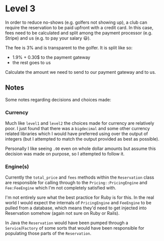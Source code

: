 # Level 3

In order to reduce no-shows (e.g. golfers not showing up), a club can require the reservation to be paid upfront with a credit card. In this case, fees need to be calculated and split among the payment processor (e.g. Stripe) and us (e.g. to pay your salary 😃).

The fee is 3% and is transparent to the golfer. It is split like so:

- 1.9% + 0.30\$ to the payment gateway
- the rest goes to us

Calculate the amount we need to send to our payment gateway and to us.

## Notes

Some notes regarding decisions and choices made:

### Currency

Much like `level1` and `level2` the choices made for currency are relatively poor.  I just found that there was a `bigdecimal` and some other currency related libraries which I would have preferred using over the output of integers (but I attempted to match the output provided as best as possible). 

Personally I like seeing `.00` even on whole dollar amounts but assume this decision was made on purpose, so I attempted to follow it. 

### Engine(s)

Currently the `total_price` and `fees` methods within the `Reservation` class are responsible for calling through to the `Pricing::PricingEngine` and `Fee:FeeEngine` which I'm not completely satisfied with.

I'm not entirely sure what the best practice for Ruby is for this.  In the real world I would expect the internals of `PricingEngine` and `FeeEngine` to be pulled from a database, which means they'd need to get injected into Reservation somehow (again not sure on Ruby or Rails).  

In Java the `Reservation` would have been pumped through a `Service`/`Factory` of some sorts that would have been responsible for populating those parts of the `Reservation`.